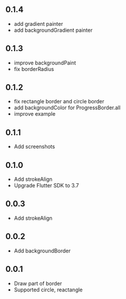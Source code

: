 ## 0.1.4
* add gradient painter
* add backgroundGradient painter

## 0.1.3
* improve backgroundPaint
* fix borderRadius

## 0.1.2

* fix rectangle border and circle border
* add backgroundColor for ProgressBorder.all
* improve example

## 0.1.1

* Add screenshots

## 0.1.0

* Add strokeAlign
* Upgrade Flutter SDK to 3.7

## 0.0.3

* Add strokeAlign

## 0.0.2

* Add backgroundBorder

## 0.0.1

* Draw part of border
* Supported circle, reactangle
